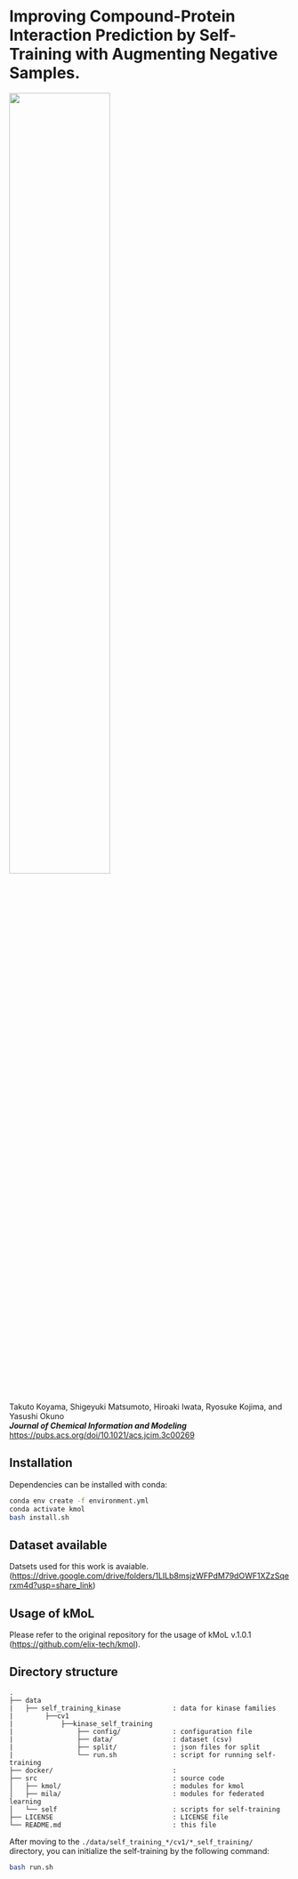 # Improving Compound-Protein Interaction Prediction by Self-Training with Augmenting Negative Samples.
<img src="/TOC.png" width="60%">


Takuto Koyama, Shigeyuki Matsumoto, Hiroaki Iwata, Ryosuke Kojima, and Yasushi Okuno  
**_Journal of Chemical Information and Modeling_**  
https://pubs.acs.org/doi/10.1021/acs.jcim.3c00269  

## Installation

Dependencies can be installed with conda:
```bash
conda env create -f environment.yml
conda activate kmol
bash install.sh
```
## Dataset available 

Datsets used for this work is avaiable. (https://drive.google.com/drive/folders/1LILb8msjzWFPdM79dOWF1XZzSqerxm4d?usp=share_link)

## Usage of kMoL

Please refer to the original repository for the usage of kMoL v.1.0.1 (https://github.com/elix-tech/kmol). 

## Directory structure

```
.
├── data
|   ├── self_training_kinase             : data for kinase families
|        ├──cv1
|            ├──kinase_self_training
|                ├── config/             : configuration file
|                ├── data/               : dataset (csv)
|                ├── split/              : json files for split
|                └── run.sh              : script for running self-training
├── docker/                              : 
├── src                                  : source code
│   ├── kmol/                            : modules for kmol
│   ├── mila/                            : modules for federated learning
│   └── self                             : scripts for self-training
├── LICENSE                              : LICENSE file
└── README.md                            : this file
```

After moving to the ```./data/self_training_*/cv1/*_self_training/``` directory,  you can initialize the self-training by the following command:
```bash
bash run.sh
```
